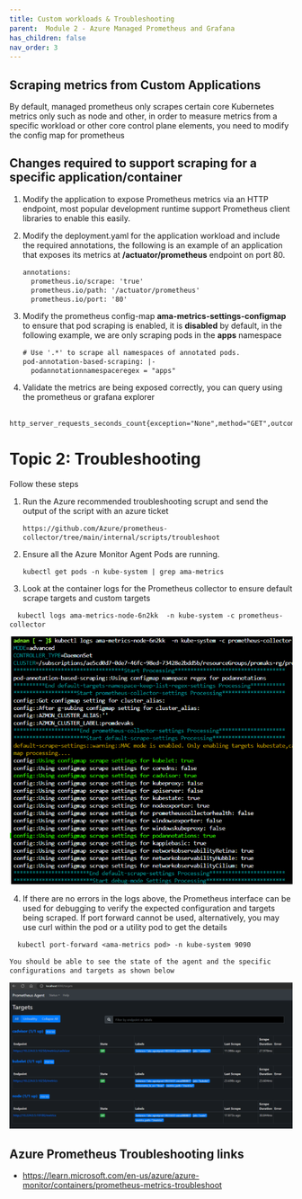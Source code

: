 ```yaml
---
title: Custom workloads & Troubleshooting
parent:  Module 2 - Azure Managed Prometheus and Grafana
has_children: false
nav_order: 3
---
```


## Scraping metrics from Custom Applications

By default, managed prometheus only scrapes certain core Kubernetes metrics only such as node and other, in order to measure metrics from a specific workload or other core control plane elements, you need to modify the config map for prometheus

## Changes required to support scraping for a specific application/container

1. Modify the application to expose Prometheus metrics via an HTTP endpoint, most popular development runtime support Prometheus client libraries to enable this easily.

2. Modify the deployment.yaml for the application workload and include the required annotations, the following is an example of an application that exposes its metrics at **/actuator/prometheus** endpoint on port 80.

    ```
   annotations:
      prometheus.io/scrape: 'true'
      prometheus.io/path: '/actuator/prometheus'
      prometheus.io/port: '80'
    ```
3. Modify the prometheus config-map **ama-metrics-settings-configmap** to ensure that pod scraping is enabled, it is **disabled** by default, in the following example, we are only scraping pods in the **apps** namespace

    ```
    # Use '.*' to scrape all namespaces of annotated pods.
    pod-annotation-based-scraping: |-
      podannotationnamespaceregex = "apps"
    ```
4. Validate the metrics are being exposed correctly, you can query using the prometheus or grafana explorer

```
   http_server_requests_seconds_count{exception="None",method="GET",outcome="SUCCESS",status="200",uri="/actuator/prometheus"}
```

# Topic 2: Troubleshooting

Follow these steps

1. Run the Azure recommended troubleshooting scrupt and send the output of the script with an azure ticket

    ```
    https://github.com/Azure/prometheus-collector/tree/main/internal/scripts/troubleshoot
    ```
2. Ensure all the Azure Monitor Agent Pods are running. 
  
    ```
    kubectl get pods -n kube-system | grep ama-metrics
    ```
3. Look at the container logs for the Prometheus collector to ensure default scrape targets and custom targets

  ```
    kubectl logs ama-metrics-node-6n2kk  -n kube-system -c prometheus-collector
  ```

  ![prom-agent architecture](../../assets/images/module2/prom-config.png)

4. If there are no errors in the logs above, the Prometheus interface can be used for debugging to verify the expected configuration and targets being scraped. If port forward cannot be used, alternatively, you may use curl within the pod or a utility pod to get the details

  ```
    kubectl port-forward <ama-metrics pod> -n kube-system 9090
  ```
    You should be able to see the state of the agent and the specific configurations and targets as shown below

  ![prom architecture](../../assets/images/module2/prom-agent.png)

## Azure Prometheus Troubleshooting links
- https://learn.microsoft.com/en-us/azure/azure-monitor/containers/prometheus-metrics-troubleshoot


